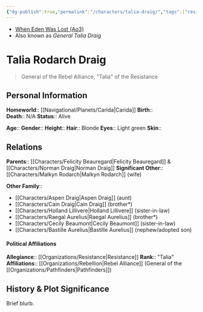 ```yaml
---
{"dg-publish":true,"permalink":"/characters/talia-draig/","tags":["resistance","forcesensitive","unfinished"],"noteIcon":"saber1"}
---
```


- [When Eden Was Lost (Ao3)](https://archiveofourown.org/works/19334440)
- Also known as *General Talia Draig*
# Talia Rodarch Draig
>General of the Rebel Alliance, "Talia" of the Resistance

## Personal Information

**Homeworld**::  [[Navigational/Planets/Carida\|Carida]]
**Birth**::  
**Death**::  N/A
**Status**::  Alive

**Age**:: 
**Gender**:: 
**Height**:: 
**Hair**::  Blonde
**Eyes**::  Light green
**Skin**::  

## Relations

**Parents**::  [[Characters/Felicity Beauregard\|Felicity Beauregard]] & [[Characters/Norman Draig\|Norman Draig]] 
**Significant Other**::  [[Characters/Malkyn Rodarch\|Malkyn Rodarch]] (wife)

**Other Family**::
- [[Characters/Aspen Draig\|Aspen Draig]] (aunt)
- [[Characters/Cain Draig\|Cain Draig]] (brother*)
- [[Characters/Holland Lillivere\|Holland Lillivere]] (sister-in-law)
- [[Characters/Raegal Aurelius\|Raegal Aurelius]] (brother*)
- [[Characters/Cecily Beaumont\|Cecily Beaumont]] (sister-in-law)
- [[Characters/Bastille Aurelius\|Bastille Aurelius]] (nephew/adopted son)

#### Political Affiliations

**Allegiance**::  [[Organizations/Resistance\|Resistance]]
**Rank**::  "Talia"
**Affiliations**::  [[Organizations/Rebellion\|Rebel Alliance]] (General of the [[Organizations/Pathfinders\|Pathfinders]])

## History & Plot Significance
Brief blurb.